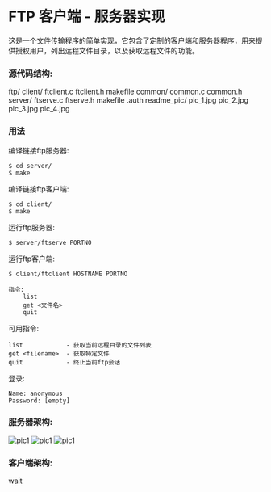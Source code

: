 FTP 客户端 - 服务器实现
===========
这是一个文件传输程序的简单实现，它包含了定制的客户端和服务器程序，用来提供授权用户，列出远程文件目录，以及获取远程文件的功能。

### 源代码结构:
ftp/
    client/
        ftclient.c
        ftclient.h
        makefile
    common/
        common.c
        common.h
    server/
        ftserve.c
        ftserve.h
        makefile
        .auth
    readme_pic/
        pic_1.jpg
        pic_2.jpg
        pic_3.jpg
        pic_4.jpg



### 用法
编译链接ftp服务器:
```
$ cd server/
$ make
```

编译链接ftp客户端:
```
$ cd client/
$ make
```

运行ftp服务器:
```
$ server/ftserve PORTNO
```

运行ftp客户端:
```
$ client/ftclient HOSTNAME PORTNO

指令:
    list
    get <文件名>
    quit
```

可用指令:
```
list            - 获取当前远程目录的文件列表
get <filename>  - 获取特定文件
quit            - 终止当前ftp会话
```

登录:
```
Name: anonymous
Password: [empty]
```

### 服务器架构:

![pic1](https://raw.githubusercontent.com/tantao0675/ftp/master/readme_pic/pic_2.jpg)
![pic1](https://raw.githubusercontent.com/tantao0675/ftp/master/readme_pic/pic_3.jpg)
![pic1](https://raw.githubusercontent.com/tantao0675/ftp/master/readme_pic/pic_4.jpg)

### 客户端架构:

wait
